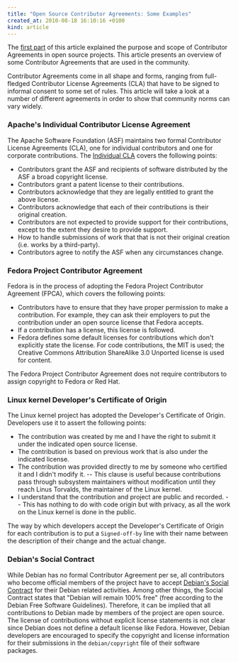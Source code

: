 ```yaml
---
title: "Open Source Contributor Agreements: Some Examples"
created_at: 2010-08-18 16:10:16 +0100
kind: article
---
```


The <a href =
"/blog/fossbazaar/contributor-agreements-purpose-scope">first part</a>
of this article explained the purpose and scope of Contributor
Agreements in open source projects.  This article presents an overview
of some Contributor Agreements that are used in the community.

Contributor Agreements come in all shape and forms, ranging from
full-fledged Contributor License Agreements (CLA) that have to be signed
to informal consent to some set of rules.  This article will take a look
at a number of different agreements in order to show that community
norms can vary widely.

<h3>Apache's Individual Contributor License Agreement</h3>

The Apache Software Foundation (ASF) maintains two formal Contributor
License Agreements (CLA), one for individual contributors and one for
corporate contributions.  The <a href =
"http://www.apache.org/licenses/icla.txt">Individual CLA</a> covers the
following points:

<ul>

<li>Contributors grant the ASF and recipients of software distributed by
the ASF a broad copyright license.</li>

<li>Contributors grant a patent license to their contributions.</li>

<li>Contributors acknowledge that they are legally entitled to grant the
above license.</li>

<li>Contributors acknowledge that each of their contributions is their
original creation.</li>

<li>Contributors are not expected to provide support for their
contributions, except to the extent they desire to provide support.</li>

<li>How to handle submissions of work that that is not their original
creation (i.e. works by a third-party).</li>

<li>Contributors agree to notify the ASF when any circumstances
change.</li>

</ul>

<h3>Fedora Project Contributor Agreement</h3>

Fedora is in the process of adopting the Fedora Project Contributor
Agreement (FPCA), which covers the following points:

<ul>

<li>Contributors have to ensure that they have proper permission to make
a contribution.  For example, they can ask their employers to put the
contribution under an open source license that Fedora accepts.</li>

<li>If a contribution has a license, this license is followed.</li>

<li>Fedora defines some default licenses for contributions which don't
explicitly state the license.  For code contributions, the MIT is used;
the Creative Commons Attribution ShareAlike 3.0 Unported license is used
for content.</li>

</ul>

The Fedora Project Contributor Agreement does not require contributors
to assign copyright to Fedora or Red Hat.

<h3>Linux kernel Developer's Certificate of Origin</h3>

The Linux kernel project has adopted the Developer's Certificate of
Origin.  Developers use it to assert the following points:

<ul>

<li>The contribution was created by me and I have the right to submit it
under the indicated open source license.</li>

<li>The contribution is based on previous work that is also under the
indicated license.</li>

<li>The contribution was provided directly to me by someone who
certified it and I didn't modify it. -- This clause is useful because
contributions pass through subsystem maintainers without modification
until they reach Linus Torvalds, the maintainer of the Linux
kernel.</li>

<li>I understand that the contribution and project are public and
recorded. -- This has nothing to do with code origin but with privacy,
as all the work on the Linux kernel is done in the public.</li>

</ul>

The way by which developers accept the Developer's Certificate of Origin
for each contribution is to put a `Signed-off-by` line with their
name between the description of their change and the actual change.

<h3>Debian's Social Contract</h3>

While Debian has no formal Contributor Agreement per se, all
contributors who become official members of the project have to accept
<a href = "http://www.debian.org/social_contract">Debian's Social
Contract</a> for their Debian related activities.  Among other things,
the Social Contract states that "Debian will remain 100% free" (free
according to the Debian Free Software Guidelines).  Therefore, it can be
implied that all contributions to Debian made by members of the project
are open source.  The license of contributions without explicit license
statements is not clear since Debian does not define a default license
like Fedora.  However, Debian developers are encouraged to specify the
copyright and license information for their submissions in the
`debian/copyright` file of their software packages.

